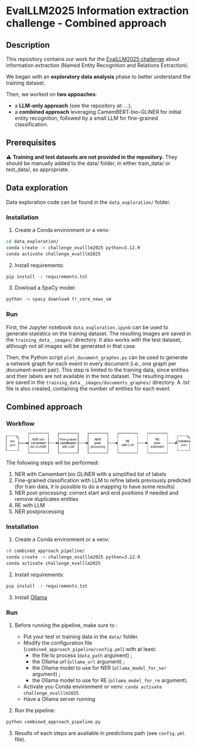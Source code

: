 # EvalLLM2025 Information extraction challenge - Combined approach

## Description
This repository contains our work for the [EvalLLM2025 challenge](https://evalllm2025.sciencesconf.org/resource/page/id/5) about information extraction (Named Entity Recognition and Relations Extraction).

We began with an **exploratory data analysis** phase to better understand the training dataset.

Then, we worked on **two appoaches**:
- a **LLM-only approach** (see the repository at: …),
- a **combined approach** leveraging CamemBERT-bio-GLiNER for initial entity recognition, followed by a small LLM for fine-grained classification.

## Prerequisites

⚠️ **Training and test datasets are not provided in the repository.** They should be manually added to the data/ folder, in either train_data/ or test_data/, as appropriate.

## Data exploration

Data exploration code can be found in the `data_exploration/` folder.

### Installation
1. Create a Conda environment or a venv:
```bash
cd data_exploration/
conda create -n challenge_evalllm2025 python=3.12.9
conda activate challenge_evalllm2025
```

2. Install requirements:
```bash
pip install -r requirements.txt
```

3. Dowload a SpaCy model:
```bash
python -m spacy download fr_core_news_sm
```

### Run
First, the Jupyter notebook `data_exploration.ipynb` can be used to generate statistics on the training dataset. The resulting images are saved in the `training_data__images/` directory. It also works with the test dataset, although not all images will be generated in that case.

Then, the Python script `plot_document_graphes.py` can be used to generate a network graph for each event in every document (i.e., one graph per document-event pair). This step is limited to the training data, since entities and their labels are not available in the test dataset. The resulting images are saved in the `training_data__images/documents_graphes/` directory. A .txt file is also created, containing the number of entities for each event.

## Combined approach

### Workflow
![Combined approach workflow](documentation/combined_approach_workflow_en.png)

The following steps will be performed:
1. NER with Camembert bio GLiNER with a simplified list of labels
2. Fine-grained classification with LLM to refine labels previously predicted (for train data, it is possible to do a mapping to have some results)
3. NER post-processing: correct start and end positions if needed and remove duplicates entities
4. RE with LLM
5. NER postprocessing

### Installation
1. Create a Conda environment or a venv:
```bash
cd combined_approach_pipeline/
conda create -n challenge_evalllm2025 python=3.12.9
conda activate challenge_evalllm2025
```

2. Install requirements:
```bash
pip install -r requirements.txt
```

3. Install [Ollama](https://ollama.com/download)

### Run

1. Before running the pipeline, make sure to :
    - Put your test or training data in the `data/` folder. 
    - Modify the configuration file (`combined_approach_pipeline/config.yml`) with at least:
        - the file to process (`data_path` argument) ;
        - the Ollama url (`ollama_url` argument) ;
        - the Ollama model to use for NER (`ollama_model_for_ner` argument) ;
        - the Ollama model to use for RE (`ollama_model_for_re` argument).
    - Activate you Conda environment or venv: `conda activate challenge_evalllm2025`
    - Have a Ollama server running

2. Run the pipeline:
```bash
python combined_approach_pipeline.py
```

3. Results of each steps are available in predictions path (see `config.yml` file).